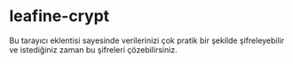 # leafine-crypt
Bu tarayıcı eklentisi sayesinde verilerinizi çok pratik bir şekilde şifreleyebilir ve istediğiniz zaman bu şifreleri çözebilirsiniz.
